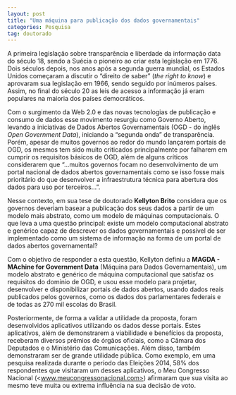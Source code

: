 ```yaml
---
layout: post
title: "Uma máquina para publicação dos dados governamentais"
categories: Pesquisa
tag: doutorado
---
```


A primeira legislação sobre transparência e liberdade da informação data do século 18, sendo a Suécia o pioneiro ao criar esta legislação em 1776. Dois séculos depois, nos anos após a segunda guerra mundial, os Estados Unidos começaram a discutir o “direito de saber” (_the right to know_) e aprovaram sua legislação em 1966, sendo seguido por inúmeros países. Assim, no final do século 20 as leis de acesso a informação já eram populares na maioria dos países democráticos.

 Com o surgimento da Web 2.0 e das novas tecnologias de publicação e consumo de dados esse movimento resurgiu como Governo Aberto, levando a iniciativas de Dados Abertos Governamentais (OGD - do inglês _Open Government Data_), iniciando a “segunda onda” de transparência. Porém, apesar de muitos governos ao redor do mundo lançarem portais de OGD, os mesmos tem sido muito criticados principalmente por falharem em cumprir os requisitos básicos de OGD, além de alguns críticos considerarem que “…muitos governos focam no desenvolvimento de um portal nacional de dados abertos governamentais como se isso fosse mais prioritário do que desenvolver a infraestrutura técnica para abertura dos dados para uso por terceiros…”.

Nesse contexto, em sua tese de doutorado **Kellyton Brito** considera que os governos deveriam basear a publicação dos seus dados a partir de um modelo mais abstrato, como um modelo de máquinas computacionais. O que leva a uma questão principal: existe um modelo computacional abstrato e genérico capaz de descrever os dados governamentais e possível de ser implementado como um sistema de informação na forma de um portal de dados abertos governamental?

Com o objetivo de responder a esta questão, Kellyton definiu a **MAGDA - MAchine for Government Data** (Máquina para Dados Governamentais), um modelo abstrato e genérico de máquina computacional que satisfaz os requisitos do domínio de OGD, e usou esse modelo para projetar, desenvolver e disponibilizar portais de dados abertos, usando dados reais publicados pelos governos, como os dados dos parlamentares federais e de todas as 270 mil escolas do Brasil.

Posteriormente, de forma a validar a utilidade da proposta, foram desenvolvidos aplicativos utilizando os dados desse portais. Estes aplicativos, além de demonstrarem a viabilidade e benefícios da proposta, receberam diversos prêmios de órgãos oficiais, como a Câmara dos Deputados e o Ministério das Comunicações. Além disso, também demonstraram ser de grande utilidade pública. Como exemplo, em uma pesquisa realizada durante o período das Eleições 2014, 58% dos respondentes que visitaram um desses aplicativos, o Meu Congresso Nacional (<www.meucongressonacional.com>) afirmaram que sua visita ao mesmo teve muita ou extrema influência na sua decisão de voto.